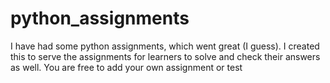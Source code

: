 # python_assignments
I have had some python assignments, which went great (I guess). I created this to serve the assignments for learners to solve and check their answers as well. You are free to add your own assignment or test 
